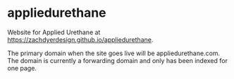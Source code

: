 # appliedurethane
Website for Applied Urethane at https://zachdyerdesign.github.io/appliedurethane.

The primary domain when the site goes live will be appliedurethane.com. The domain is currently a forwarding domain and only has been indexed for one page.